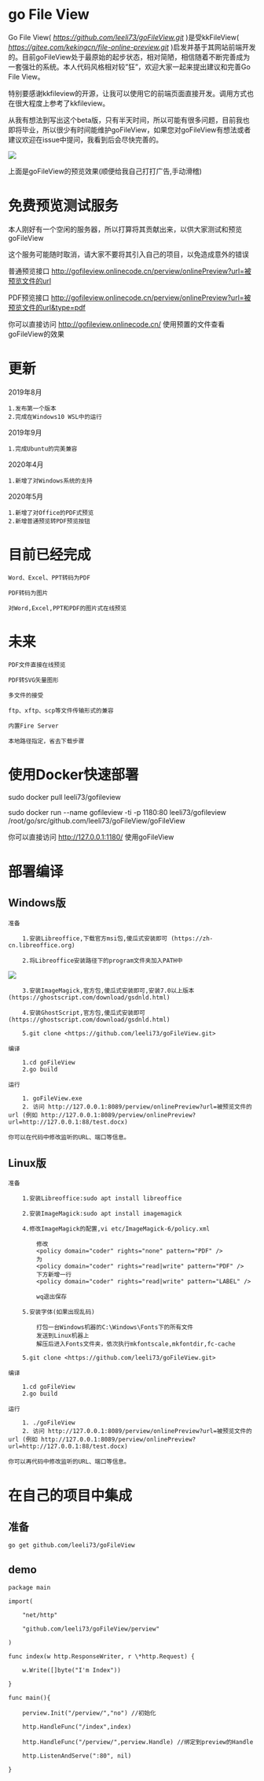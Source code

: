 go File View
============

Go File View( *https://github.com/leeli73/goFileView.git* )是受kkFileView( *https://gitee.com/kekingcn/file-online-preview.git* )启发并基于其网站前端开发的。目前goFileView处于最原始的起步状态，相对简陋，相信随着不断完善成为一套强壮的系统。本人代码风格相对较”狂”，欢迎大家一起来提出建议和完善Go File View。

特别要感谢kkfileview的开源，让我可以使用它的前端页面直接开发。调用方式也在很大程度上参考了kkfileview。

从我有想法到写出这个beta版，只有半天时间，所以可能有很多问题，目前我也即将毕业，所以很少有时间能维护goFileView，如果您对goFileView有想法或者建议欢迎在issue中提问，我看到后会尽快完善的。

![](https://github.com/leeli73/goFileView/blob/master/media/mainshow.png)

上面是goFileView的预览效果(顺便给我自己打打广告,手动滑稽)


免费预览测试服务
====

本人刚好有一个空闲的服务器，所以打算将其贡献出来，以供大家测试和预览goFileView

这个服务可能随时取消，请大家不要将其引入自己的项目，以免造成意外的错误

普通预览接口 http://gofileview.onlinecode.cn/perview/onlinePreview?url=被预览文件的url

PDF预览接口 http://gofileview.onlinecode.cn/perview/onlinePreview?url=被预览文件的url&type=pdf

你可以直接访问 http://gofileview.onlinecode.cn/ 使用预置的文件查看goFileView的效果

更新
====

2019年8月

    1.发布第一个版本
    2.完成在Windows10 WSL中的运行

2019年9月

    1.完成Ubuntu的完美兼容

2020年4月

    1.新增了对Windows系统的支持

2020年5月

    1.新增了对Office的PDF式预览
    2.新增普通预览转PDF预览按钮

目前已经完成
============

    Word、Excel、PPT转码为PDF

    PDF转码为图片

    对Word,Excel,PPT和PDF的图片式在线预览

未来
====

    PDF文件直接在线预览

    PDF转SVG矢量图形

    多文件的接受

    ftp、xftp、scp等文件传输形式的兼容

    内置Fire Server

    本地路径指定，省去下载步骤

使用Docker快速部署
====

sudo docker pull leeli73/gofileview

sudo docker run --name gofileview -ti -p 1180:80 leeli73/gofileview /root/go/src/github.com/leeli73/goFileView/goFileView

你可以直接访问 http://127.0.0.1:1180/ 使用goFileView

部署编译
========

Windows版
----

    准备

        1.安装Libreoffice,下载官方msi包,傻瓜式安装即可 (https://zh-cn.libreoffice.org)

        2.将Libreoffice安装路径下的program文件夹加入PATH中
![](https://github.com/leeli73/goFileView/blob/master/media/win_path.png?raw=true)

        3.安装ImageMagick,官方包,傻瓜式安装即可,安装7.0以上版本 (https://ghostscript.com/download/gsdnld.html)

        4.安装GhostScript,官方包,傻瓜式安装即可 (https://ghostscript.com/download/gsdnld.html)

        5.git clone <https://github.com/leeli73/goFileView.git>
    
    编译

        1.cd goFileView
        2.go build

    运行

        1. goFileView.exe
        2. 访问 http://127.0.0.1:8089/perview/onlinePreview?url=被预览文件的url (例如 http://127.0.0.1:8089/perview/onlinePreview?url=http://127.0.0.1:88/test.docx)

    你可以在代码中修改监听的URL、端口等信息。

Linux版
----

    准备

        1.安装Libreoffice:sudo apt install libreoffice

        2.安装ImageMagick:sudo apt install imagemagick

        4.修改ImageMagick的配置,vi etc/ImageMagick-6/policy.xml

            修改
            <policy domain="coder" rights="none" pattern="PDF" />
            为
            <policy domain="coder" rights="read|write" pattern="PDF" />
            下方新增一行
            <policy domain="coder" rights="read|write" pattern="LABEL" />

            wq退出保存

        5.安装字体(如果出现乱码)

            打包一台Windows机器的C:\Windows\Fonts下的所有文件
            发送到Linux机器上
            解压后进入Fonts文件夹，依次执行mkfontscale,mkfontdir,fc-cache

        5.git clone <https://github.com/leeli73/goFileView.git>
    
    编译

        1.cd goFileView
        2.go build

    运行

        1. ./goFileView
        2. 访问 http://127.0.0.1:8089/perview/onlinePreview?url=被预览文件的url (例如 http://127.0.0.1:8089/perview/onlinePreview?url=http://127.0.0.1:88/test.docx)

    你可以再代码中修改监听的URL、端口等信息。

在自己的项目中集成
==================

准备
----

    go get github.com/leeli73/goFileView

demo
----
```
package main

import(

    "net/http"

    "github.com/leeli73/goFileView/perview"

)

func index(w http.ResponseWriter, r \*http.Request) {

    w.Write([]byte("I'm Index"))

}

func main(){

    perview.Init("/perview/","no") //初始化

    http.HandleFunc("/index",index)

    http.HandleFunc("/perview/",perview.Handle) //绑定到preview的Handle

    http.ListenAndServe(":80", nil)

}
```
